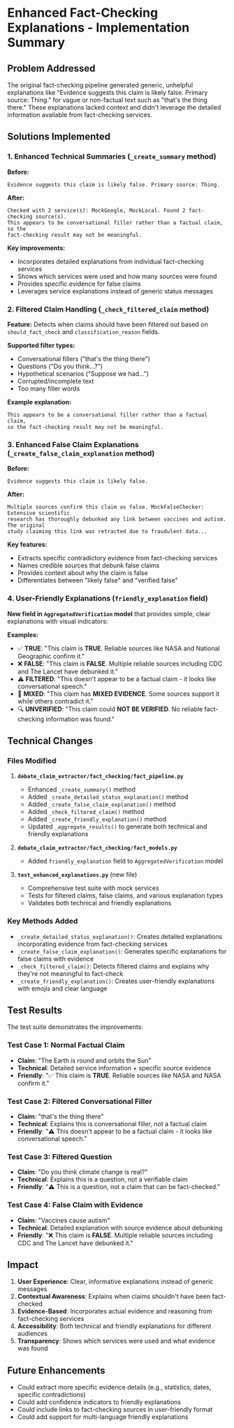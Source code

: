 # Enhanced Fact-Checking Explanations - Implementation Summary

## Problem Addressed

The original fact-checking pipeline generated generic, unhelpful explanations like "Evidence suggests this claim is likely false. Primary source: Thing." for vague or non-factual text such as "that's the thing there." These explanations lacked context and didn't leverage the detailed information available from fact-checking services.

## Solutions Implemented

### 1. Enhanced Technical Summaries (`_create_summary` method)

**Before:**
```
Evidence suggests this claim is likely false. Primary source: Thing.
```

**After:**
```
Checked with 2 service(s): MockGoogle, MockLocal. Found 2 fact-checking source(s). 
This appears to be conversational filler rather than a factual claim, so the 
fact-checking result may not be meaningful.
```

**Key improvements:**
- Incorporates detailed explanations from individual fact-checking services
- Shows which services were used and how many sources were found
- Provides specific evidence for false claims
- Leverages service explanations instead of generic status messages

### 2. Filtered Claim Handling (`_check_filtered_claim` method)

**Feature:** Detects when claims should have been filtered out based on `should_fact_check` and `classification_reason` fields.

**Supported filter types:**
- Conversational fillers ("that's the thing there")
- Questions ("Do you think...?")
- Hypothetical scenarios ("Suppose we had...")
- Corrupted/incomplete text
- Too many filler words

**Example explanation:**
```
This appears to be a conversational filler rather than a factual claim, 
so the fact-checking result may not be meaningful.
```

### 3. Enhanced False Claim Explanations (`_create_false_claim_explanation` method)

**Before:**
```
Evidence suggests this claim is likely false.
```

**After:**
```
Multiple sources confirm this claim as false. MockFalseChecker: Extensive scientific 
research has thoroughly debunked any link between vaccines and autism. The original 
study claiming this link was retracted due to fraudulent data...
```

**Key features:**
- Extracts specific contradictory evidence from fact-checking services
- Names credible sources that debunk false claims
- Provides context about why the claim is false
- Differentiates between "likely false" and "verified false"

### 4. User-Friendly Explanations (`friendly_explanation` field)

**New field in `AggregatedVerification` model** that provides simple, clear explanations with visual indicators:

**Examples:**
- ✅ **TRUE**: "This claim is **TRUE**. Reliable sources like NASA and National Geographic confirm it."
- ❌ **FALSE**: "This claim is **FALSE**. Multiple reliable sources including CDC and The Lancet have debunked it."
- ⚠️ **FILTERED**: "This doesn't appear to be a factual claim - it looks like conversational speech."
- 🔄 **MIXED**: "This claim has **MIXED EVIDENCE**. Some sources support it while others contradict it."
- 🔍 **UNVERIFIED**: "This claim could **NOT BE VERIFIED**. No reliable fact-checking information was found."

## Technical Changes

### Files Modified

1. **`debate_claim_extractor/fact_checking/fact_pipeline.py`**
   - Enhanced `_create_summary()` method
   - Added `_create_detailed_status_explanation()` method
   - Added `_create_false_claim_explanation()` method  
   - Added `_check_filtered_claim()` method
   - Added `_create_friendly_explanation()` method
   - Updated `_aggregate_results()` to generate both technical and friendly explanations

2. **`debate_claim_extractor/fact_checking/fact_models.py`**
   - Added `friendly_explanation` field to `AggregatedVerification` model

3. **`test_enhanced_explanations.py`** (new file)
   - Comprehensive test suite with mock services
   - Tests for filtered claims, false claims, and various explanation types
   - Validates both technical and friendly explanations

### Key Methods Added

- `_create_detailed_status_explanation()`: Creates detailed explanations incorporating evidence from fact-checking services
- `_create_false_claim_explanation()`: Generates specific explanations for false claims with evidence
- `_check_filtered_claim()`: Detects filtered claims and explains why they're not meaningful to fact-check
- `_create_friendly_explanation()`: Creates user-friendly explanations with emojis and clear language

## Test Results

The test suite demonstrates the improvements:

### Test Case 1: Normal Factual Claim
- **Claim**: "The Earth is round and orbits the Sun"
- **Technical**: Detailed service information + specific source evidence
- **Friendly**: "✅ This claim is **TRUE**. Reliable sources like NASA and NASA confirm it."

### Test Case 2: Filtered Conversational Filler  
- **Claim**: "that's the thing there"
- **Technical**: Explains this is conversational filler, not a factual claim
- **Friendly**: "⚠️ This doesn't appear to be a factual claim - it looks like conversational speech."

### Test Case 3: Filtered Question
- **Claim**: "Do you think climate change is real?"
- **Technical**: Explains this is a question, not a verifiable claim
- **Friendly**: "⚠️ This is a question, not a claim that can be fact-checked."

### Test Case 4: False Claim with Evidence
- **Claim**: "Vaccines cause autism"  
- **Technical**: Detailed explanation with source evidence about debunking
- **Friendly**: "❌ This claim is **FALSE**. Multiple reliable sources including CDC and The Lancet have debunked it."

## Impact

1. **User Experience**: Clear, informative explanations instead of generic messages
2. **Contextual Awareness**: Explains when claims shouldn't have been fact-checked
3. **Evidence-Based**: Incorporates actual evidence and reasoning from fact-checking services
4. **Accessibility**: Both technical and friendly explanations for different audiences
5. **Transparency**: Shows which services were used and what evidence was found

## Future Enhancements

- Could extract more specific evidence details (e.g., statistics, dates, specific contradictions)
- Could add confidence indicators to friendly explanations
- Could include links to fact-checking sources in user-friendly format
- Could add support for multi-language friendly explanations
